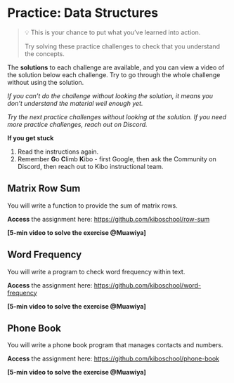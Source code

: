 # Practice: Data Structures 

> 💡 This is your chance to put what you’ve learned into action. 
>
> Try solving these practice challenges to check that you understand the concepts.

The **solutions** to each challenge are available, and you can view a video of the solution below each challenge. 
Try to go through the whole challenge without using the solution.

_If you can’t do the challenge without looking the solution, it means you don’t understand the material well enough yet._

_Try the next practice challenges without looking at the solution. If you need more practice challenges, reach out on Discord._

<aside>

**If you get stuck** 
1. Read the instructions again. 
2. Remember **G**o **C**limb **K**ibo - first Google, then ask the Community on Discord, then reach out to Kibo instructional team. 

</aside>

## Matrix Row Sum

You will write a function to provide the sum of matrix rows.

**Access** the assignment here: https://github.com/kiboschool/row-sum

**[5-min video to solve the exercise @Muawiya]**

## Word Frequency

You will write a program to check word frequency within text.

**Access** the assignment here: https://github.com/kiboschool/word-frequency

**[5-min video to solve the exercise @Muawiya]**

## Phone Book

You will write a phone book program that manages contacts and numbers.

**Access** the assignment here: https://github.com/kiboschool/phone-book

**[5-min video to solve the exercise @Muawiya]**
